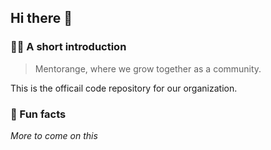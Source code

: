 ## Hi there 👋

### 🙋‍♀️ A short introduction

> Mentorange, where we grow together as a community. 

This is the officail code repository for our organization.

### 🍿 Fun facts

_More to come on this_

